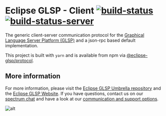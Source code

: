 # Eclipse GLSP - Client [![build-status](https://img.shields.io/jenkins/build?jobUrl=https%3A%2F%2Fci.eclipse.org%2Fglsp%2Fjob%2Feclipse-glsp%2Fjob%2Fglsp-client%2Fjob%2Fmaster%2F)](https://ci.eclipse.org/glsp/job/eclipse-glsp/job/glsp-client/job/master) [![build-status-server](https://img.shields.io/jenkins/build?jobUrl=https://ci.eclipse.org/glsp/job/deploy-npm-glsp-client/&label=publish)](https://ci.eclipse.org/glsp/job/deploy-npm-glsp-client/)

The generic client-server communication protocol for the [Graphical Language Server Platform (GLSP)](https://github.com/eclipse-glsp/glsp) and a json-rpc based default implementation.

This project is built with `yarn` and is available from npm via [@eclipse-glsp/protocol](https://www.npmjs.com/package/@eclipse-glsp/protocol).

## More information

For more information, please visit the [Eclipse GLSP Umbrella repository](https://github.com/eclipse-glsp/glsp) and the [Eclipse GLSP Website](https://www.eclipse.org/glsp/). If you have questions, contact us on our [spectrum chat](https://spectrum.chat/glsp/) and have a look at our [communication and support options](https://www.eclipse.org/glsp/contact/).

![alt](https://www.eclipse.org/glsp/images/diagramanimated.gif)

